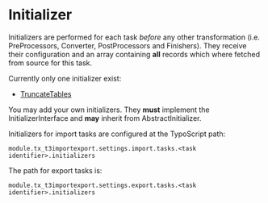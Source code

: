 Initializer
===========

Initializers are performed for each task *before* any other transformation (i.e. PreProcessors, Converter, PostProcessors and Finishers).
They receive their configuration and an array containing **all** records which where fetched from source for this task.


Currently only one initializer exist:
* [TruncateTables](./Initializers/TRUNCATE_TABLES.md)

You may add your own initializers. They **must** implement the InitializerInterface and **may** inherit from AbstractInitializer.

Initializers for import tasks are configured at the TypoScript path:

```
module.tx_t3importexport.settings.import.tasks.<task identifier>.initializers
```
The path for export tasks is:
```
module.tx_t3importexport.settings.export.tasks.<task identifier>.initializers
```
